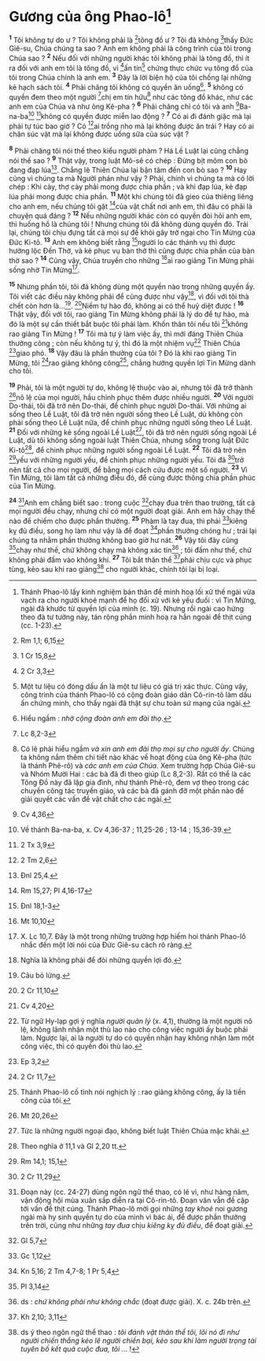 # Gương của ông Phao-lô[^1]
<sup><b>1</b></sup> Tôi không tự do ư ? Tôi không phải là [^1*]tông đồ ư ? Tôi đã không [^2*]thấy Đức Giê-su, Chúa chúng ta sao ? Anh em không phải là công trình của tôi trong Chúa sao ? <sup><b>2</b></sup> Nếu đối với những người khác tôi không phải là tông đồ, thì ít ra đối với anh em tôi là tông đồ, vì [^3*]ấn tín[^2] chứng thực chức vụ tông đồ của tôi trong Chúa chính là anh em. <sup><b>3</b></sup> Đây là lời biện hộ của tôi chống lại những kẻ hạch sách tôi. <sup><b>4</b></sup> Phải chăng tôi không có quyền ăn uống[^3], <sup><b>5</b></sup> không có quyền đem theo một người [^4*]chị em tín hữu[^4] như các tông đồ khác, như các anh em của Chúa và như ông Kê-pha ? <sup><b>6</b></sup> Phải chăng chỉ có tôi và anh [^5*]Ba-na-ba[^5] [^6*]không có quyền được miễn lao động ? <sup><b>7</b></sup> Có ai đi đánh giặc mà lại phải tự túc bao giờ ? Có [^7*]ai trồng nho mà lại không được ăn trái ? Hay có ai chăn súc vật mà lại không được uống sữa của súc vật ?

<sup><b>8</b></sup> Phải chăng tôi nói thế theo kiểu người phàm ? Há Lề Luật lại cũng chẳng nói thế sao ? <sup><b>9</b></sup> Thật vậy, trong luật Mô-sê có chép : Đừng bịt mõm con bò đang đạp lúa[^6]. Chẳng lẽ Thiên Chúa lại bận tâm đến con bò sao ? <sup><b>10</b></sup> Hay cũng vì chúng ta mà Người phán như vậy ? Phải, chính vì chúng ta mà có lời chép : Khi cày, thợ cày phải mong được chia phần ; và khi đạp lúa, kẻ đạp lúa phải mong được chia phần. <sup><b>11</b></sup> Một khi chúng tôi đã gieo của thiêng liêng cho anh em, nếu chúng tôi gặt [^8*]của vật chất nơi anh em, thì đâu có phải là chuyện quá đáng ? <sup><b>12</b></sup> Nếu những người khác còn có quyền đòi hỏi anh em, thì huống hồ là chúng tôi ! Nhưng chúng tôi đã không dùng quyền đó. Trái lại, chúng tôi chịu đựng tất cả mọi sự để khỏi gây trở ngại cho Tin Mừng của Đức Ki-tô. <sup><b>13</b></sup> Anh em không biết rằng [^9*]người lo các thánh vụ thì được hưởng lộc Đền Thờ, và kẻ phục vụ bàn thờ thì cũng được chia phần của bàn thờ sao ? <sup><b>14</b></sup> Cũng vậy, Chúa truyền cho những [^10*]ai rao giảng Tin Mừng phải sống nhờ Tin Mừng[^7].

<sup><b>15</b></sup> Nhưng phần tôi, tôi đã không dùng một quyền nào trong những quyền ấy. Tôi viết các điều này không phải để cũng được như vậy[^8], vì đối với tôi thà chết còn hơn là...[^9]. [^11*]Niềm tự hào đó, không ai có thể huỷ diệt được ! <sup><b>16</b></sup> Thật vậy, đối với tôi, rao giảng Tin Mừng không phải là lý do để tự hào, mà đó là một sự cần thiết bắt buộc tôi phải làm. Khốn thân tôi nếu tôi [^12*]không rao giảng Tin Mừng ! <sup><b>17</b></sup> Tôi mà tự ý làm việc ấy, thì mới đáng Thiên Chúa thưởng công ; còn nếu không tự ý, thì đó là một nhiệm vụ[^10] Thiên Chúa [^13*]giao phó. <sup><b>18</b></sup> Vậy đâu là phần thưởng của tôi ? Đó là khi rao giảng Tin Mừng, tôi [^14*]rao giảng không công[^11], chẳng hưởng quyền lợi Tin Mừng dành cho tôi.

<sup><b>19</b></sup> Phải, tôi là một người tự do, không lệ thuộc vào ai, nhưng tôi đã trở thành [^15*]nô lệ của mọi người, hầu chinh phục thêm được nhiều người. <sup><b>20</b></sup> Với người Do-thái, tôi đã trở nên Do-thái, để chinh phục người Do-thái. Với những ai sống theo Lề Luật, tôi đã trở nên người sống theo Lề Luật, dù không còn phải sống theo Lề Luật nữa, để chinh phục những người sống theo Lề Luật. <sup><b>21</b></sup> Đối với những kẻ sống ngoài Lề Luật[^12], tôi đã trở nên người sống ngoài Lề Luật, dù tôi không sống ngoài luật Thiên Chúa, nhưng sống trong luật Đức Ki-tô[^13], để chinh phục những người sống ngoài Lề Luật. <sup><b>22</b></sup> Tôi đã trở nên [^16*]yếu với những người yếu, để chinh phục những người yếu. Tôi đã [^17*]trở nên tất cả cho mọi người, để bằng mọi cách cứu được một số người. <sup><b>23</b></sup> Vì Tin Mừng, tôi làm tất cả những điều đó, để cùng được thông chia phần phúc của Tin Mừng.

<sup><b>24</b></sup> [^14]Anh em chẳng biết sao : trong cuộc [^18*]chạy đua trên thao trường, tất cả mọi người đều chạy, nhưng chỉ có một người đoạt giải. Anh em hãy chạy thế nào để chiếm cho được phần thưởng. <sup><b>25</b></sup> Phàm là tay đua, thì phải [^19*]kiêng kỵ đủ điều, song họ làm như vậy là để đoạt [^20*]phần thưởng chóng hư ; trái lại chúng ta nhằm phần thưởng không bao giờ hư nát. <sup><b>26</b></sup> Vậy tôi đây cũng [^21*]chạy như thế, chứ không chạy mà không xác tín[^15] ; tôi đấm như thế, chứ không phải đấm vào không khí. <sup><b>27</b></sup> Tôi bắt thân thể [^22*]phải chịu cực và phục tùng, kẻo sau khi rao giảng[^16] cho người khác, chính tôi lại bị loại.

[^1]: Thánh Phao-lô lấy kinh nghiệm bản thân để minh hoạ lối xử thế ngài vừa vạch ra cho người khoẻ mạnh để họ đối xử với kẻ yếu đuối : vì Tin Mừng, ngài đã khước từ quyền lợi của mình (c. 19). Nhưng rồi ngài cao hứng theo đà tư tưởng này, tán rộng phần minh hoạ ra hẳn ngoài đề thịt cúng (cc. 1-23).
[^2]: Một tư liệu có đóng dấu ấn là một tư liệu có giá trị xác thực. Cũng vậy, công trình của thánh Phao-lô có cộng đoàn giáo dân Cô-rin-tô làm dấu ấn chứng minh, cho thấy ngài đã thật sự chu toàn sứ mạng của ngài.
[^3]: Hiểu ngầm : <i>nhờ cộng đoàn anh em đài thọ</i>.
[^4]: Có lẽ phải hiểu ngầm <i>và xin anh em đài thọ mọi sự cho người ấy</i>. Chúng ta không nắm thêm chi tiết nào khác về hoạt động của ông Kê-pha (tức là thánh Phê-rô) và <i>các anh em của Chúa</i>. Xem trường hợp Chúa Giê-su và Nhóm Mười Hai : các bà đã đi theo giúp (Lc 8,2-3). Rất có thể là các Tông Đồ này đã lập gia đình, như thánh Phê-rô, đem vợ theo trong các chuyến công tác truyền giáo, và các bà đã gánh đỡ một phần nào để giải quyết các vấn đề vật chất cho các ngài.
[^5]: Về thánh Ba-na-ba, x. Cv 4,36-37 ; 11,25-26 ; 13-14 ; 15,36-39.
[^6]: Đnl 25,4.
[^7]: X. Lc 10,7. Đây là một trong những trường hợp hiếm hoi thánh Phao-lô nhắc đến một lời nói của Đức Giê-su cách rõ ràng.
[^8]: Nghĩa là không phải để đòi những quyền lợi đó.
[^9]: Câu bỏ lửng.
[^10]: Từ ngữ Hy-lạp gợi ý nghĩa <i>người quản lý</i> (x. 4,1), thường là một người nô lệ, không lãnh nhận một thù lao nào cho công việc người ấy buộc phải làm. Ngược lại, ai là người tự do có quyền nhận hay không nhận làm một công việc, thì có quyền đòi thù lao.
[^11]: Thánh Phao-lô cố tình nói nghịch lý : rao giảng không công, ấy là tiền công của tôi.
[^12]: Tức là những người ngoại đạo, không biết luật Thiên Chúa mặc khải.
[^13]: Theo nghĩa ở 11,1 và Gl 2,20 tt.
[^14]: Đoạn này (cc. 24-27) dùng ngôn ngữ thể thao, có lẽ vì, như hàng năm, vận động hội mùa xuân sắp diễn ra tại Cô-rin-tô. Đoạn văn vẫn đề cập tới vấn đề thịt cúng. Thánh Phao-lô mời gọi những <i>tay khoẻ</i> noi gương ngài mà hy sinh quyền tự do của mình vì bác ái, để được phần thưởng trên trời, cũng như những <i>tay đua</i> chịu <i>kiêng kỵ đủ điều</i>, để đoạt giải.
[^15]: ds : <i>chứ không phải như không chắc</i> (đoạt được giải). X. c. 24b trên.
[^16]: ds ý theo ngôn ngữ thể thao : <i>tôi đánh vật thân thể tôi, lôi nó đi như người chiến thắng kéo lê người chiến bại, kẻo sau khi làm người trọng tài tuyên bố kết quả cuộc đua, tôi ...</i> !
[^1*]: Rm 1,1; 6,15
[^2*]: 1 Cr 15,8
[^3*]: 2 Cr 3,3
[^4*]: Lc 8,2-3
[^5*]: Cv 4,36
[^6*]: 2 Tx 3,9
[^7*]: 2 Tm 2,6
[^8*]: Rm 15,27; Pl 4,16-17
[^9*]: Đnl 18,1-3
[^10*]: Mt 10,10
[^11*]: 2 Cr 11,10
[^12*]: Cv 4,20
[^13*]: Ep 3,2
[^14*]: 2 Cr 11,7
[^15*]: Mt 20,26
[^16*]: Rm 14,1; 15,1
[^17*]: 2 Cr 11,29
[^18*]: Gl 5,7
[^19*]: Gc 1,12
[^20*]: Kn 5,16; 2 Tm 4,7-8; 1 Pr 5,4
[^21*]: Pl 3,14
[^22*]: Kh 2,10; 3,11
